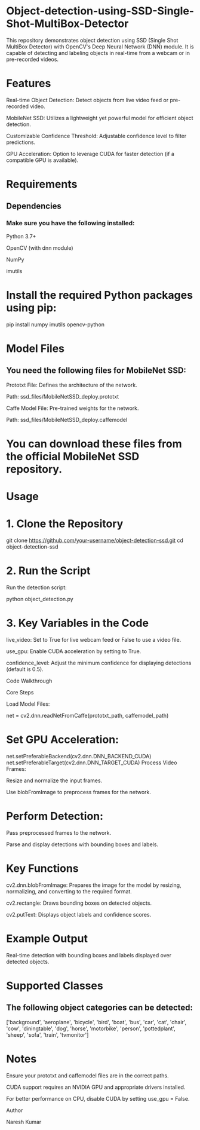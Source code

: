 # Object-detection-using-SSD-Single-Shot-MultiBox-Detector
This repository demonstrates object detection using SSD (Single Shot MultiBox Detector) with OpenCV's Deep Neural Network (DNN) module. It is capable of detecting and labeling objects in real-time from a webcam or in pre-recorded videos.

# Features

Real-time Object Detection: Detect objects from live video feed or pre-recorded video.

MobileNet SSD: Utilizes a lightweight yet powerful model for efficient object detection.

Customizable Confidence Threshold: Adjustable confidence level to filter predictions.

GPU Acceleration: Option to leverage CUDA for faster detection (if a compatible GPU is available).

# Requirements

## Dependencies

### Make sure you have the following installed:

Python 3.7+

OpenCV (with dnn module)

NumPy

imutils

# Install the required Python packages using pip:

pip install numpy imutils opencv-python

# Model Files

## You need the following files for MobileNet SSD:

Prototxt File: Defines the architecture of the network.

Path: ssd_files/MobileNetSSD_deploy.prototxt

Caffe Model File: Pre-trained weights for the network.

Path: ssd_files/MobileNetSSD_deploy.caffemodel

# You can download these files from the official MobileNet SSD repository.

# Usage

# 1. Clone the Repository

git clone https://github.com/your-username/object-detection-ssd.git
cd object-detection-ssd

# 2. Run the Script

Run the detection script:

python object_detection.py

# 3. Key Variables in the Code

live_video: Set to True for live webcam feed or False to use a video file.

use_gpu: Enable CUDA acceleration by setting to True.

confidence_level: Adjust the minimum confidence for displaying detections (default is 0.5).

Code Walkthrough

Core Steps

Load Model Files:

net = cv2.dnn.readNetFromCaffe(prototxt_path, caffemodel_path)

# Set GPU Acceleration:

net.setPreferableBackend(cv2.dnn.DNN_BACKEND_CUDA)
net.setPreferableTarget(cv2.dnn.DNN_TARGET_CUDA)
Process Video Frames:

Resize and normalize the input frames.

Use blobFromImage to preprocess frames for the network.

# Perform Detection:

Pass preprocessed frames to the network.

Parse and display detections with bounding boxes and labels.

# Key Functions

cv2.dnn.blobFromImage: Prepares the image for the model by resizing, normalizing, and converting to the required format.

cv2.rectangle: Draws bounding boxes on detected objects.

cv2.putText: Displays object labels and confidence scores.

# Example Output

Real-time detection with bounding boxes and labels displayed over detected objects.

# Supported Classes

## The following object categories can be detected:

['background', 'aeroplane', 'bicycle', 'bird', 'boat', 'bus', 'car', 'cat', 'chair', 'cow', 'diningtable', 'dog', 'horse', 'motorbike', 'person', 'pottedplant', 'sheep', 'sofa', 'train', 'tvmonitor']

# Notes

Ensure your prototxt and caffemodel files are in the correct paths.

CUDA support requires an NVIDIA GPU and appropriate drivers installed.

For better performance on CPU, disable CUDA by setting use_gpu = False.

Author

Naresh Kumar


